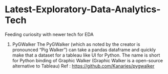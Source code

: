 # Latest-Exploratory-Data-Analytics-Tech
Feeding curiosity with newer tech for EDA

1. PyGWalker
The PyGWalker (which as noted by the creator is pronounced “Pig Walker”) can take a pandas dataframe and quickly make that a dataset for a tableau like UI for Python. 
The name is short for Python binding of Graphic Walker (Graphic Walker is a open-source alternative to Tableau)
Ref : https://github.com/Kanaries/pygwalker

